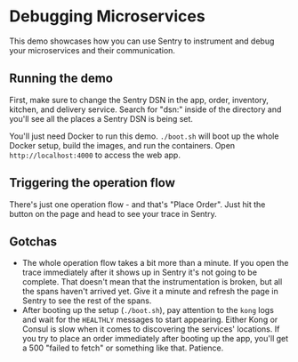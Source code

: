 # Debugging Microservices

This demo showcases how you can use Sentry to instrument and debug your microservices and their communication.

## Running the demo

First, make sure to change the Sentry DSN in the app, order, inventory, kitchen, and delivery service. Search for "dsn:" inside of the directory and you'll see all the places a Sentry DSN is being set.

You'll just need Docker to run this demo. `./boot.sh` will boot up the whole Docker setup, build the images, and run the containers. Open `http://localhost:4000` to access the web app.

## Triggering the operation flow

There's just one operation flow - and that's "Place Order". Just hit the button on the page and head to see your trace in Sentry.

## Gotchas

- The whole operation flow takes a bit more than a minute. If you open the trace immediately after it shows up in Sentry it's not going to be complete. That doesn't mean that the instrumentation is broken, but all the spans haven't arrived yet. Give it a minute and refresh the page in Sentry to see the rest of the spans.
- After booting up the setup (`./boot.sh`), pay attention to the `kong` logs and wait for the `HEALTHLY` messages to start appearing. Either Kong or Consul is slow when it comes to discovering the services' locations. If you try to place an order immediately after booting up the app, you'll get a 500 "failed to fetch" or something like that. Patience.
